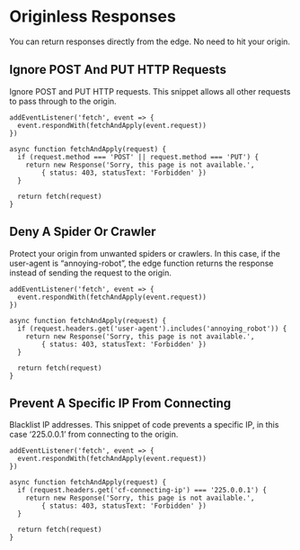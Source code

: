 # Originless Responses
You can return responses directly from the edge. No need to hit your origin.

## Ignore POST And PUT HTTP Requests
Ignore POST and PUT HTTP requests. This snippet allows all other requests to pass through to the origin.
```
addEventListener('fetch', event => {
  event.respondWith(fetchAndApply(event.request))
})

async function fetchAndApply(request) {
  if (request.method === 'POST' || request.method === 'PUT') {
    return new Response('Sorry, this page is not available.',
        { status: 403, statusText: 'Forbidden' })
  }

  return fetch(request)
}
```
## Deny A Spider Or Crawler
Protect your origin from unwanted spiders or crawlers. In this case, if the user-agent is “annoying-robot”, the edge function returns the response instead of sending the request to the origin.
```
addEventListener('fetch', event => {
  event.respondWith(fetchAndApply(event.request))
})

async function fetchAndApply(request) {
  if (request.headers.get('user-agent').includes('annoying_robot')) {
    return new Response('Sorry, this page is not available.',
        { status: 403, statusText: 'Forbidden' })
  }

  return fetch(request)
}
```
## Prevent A Specific IP From Connecting
Blacklist IP addresses. This snippet of code prevents a specific IP, in this case ‘225.0.0.1’ from connecting to the origin.
```
addEventListener('fetch', event => {
  event.respondWith(fetchAndApply(event.request))
})

async function fetchAndApply(request) {
  if (request.headers.get('cf-connecting-ip') === '225.0.0.1') {
    return new Response('Sorry, this page is not available.',
        { status: 403, statusText: 'Forbidden' })
  }

  return fetch(request)
}
```